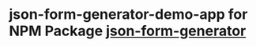 # json-form-generator-demo-app for NPM Package [json-form-generator](https://www.npmjs.com/package/json-form-generator)
